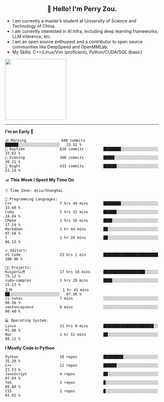 <h2 align="center">👋 Hello! I'm Perry Zou.</h2>

- I am currently a master’s student at University of Science and Technology of China.
- I am currently interested in AI Infra, including deep learning frameworks, LLM inference, etc.
- I am an open source enthusiast and a contributor to open source communities like DeepSpeed and OpenMMLab.
- My Skills: C++/Linux/Vim (proficient), Python/CUDA/SQL (basic)

<img height=200 align="center" src="https://github-readme-stats.vercel.app/api?username=zonepg" />

-------

<!--START_SECTION:waka-->
**I'm an Early 🐤** 

```text
🌞 Morning                440 commits         ██████░░░░░░░░░░░░░░░░░░░   23.52 % 
🌆 Daytime                618 commits         ████████░░░░░░░░░░░░░░░░░   33.03 % 
🌃 Evening                380 commits         █████░░░░░░░░░░░░░░░░░░░░   20.31 % 
🌙 Night                  433 commits         ██████░░░░░░░░░░░░░░░░░░░   23.14 % 
```


📊 **This Week I Spent My Time On** 

```text
🕑︎ Time Zone: Asia/Shanghai

💬 Programming Languages: 
C++                      7 hrs 44 mins       ████████░░░░░░░░░░░░░░░░░   33.60 % 
Cuda                     5 hrs 32 mins       ██████░░░░░░░░░░░░░░░░░░░   24.04 % 
CMake                    3 hrs 56 mins       ████░░░░░░░░░░░░░░░░░░░░░   17.14 % 
Markdown                 1 hr 44 mins        ██░░░░░░░░░░░░░░░░░░░░░░░   07.58 % 
C                        1 hr 24 mins        ██░░░░░░░░░░░░░░░░░░░░░░░   06.13 % 

🔥 Editors: 
VS Code                  23 hrs 1 min        █████████████████████████   100.00 % 

🐱‍💻 Projects: 
KuiperLLM                17 hrs 18 mins      ███████████████████░░░░░░   75.12 % 
cuda-samples             3 hrs 29 mins       ████░░░░░░░░░░░░░░░░░░░░░   15.13 % 
工作                       1 hr 43 mins        ██░░░░░░░░░░░░░░░░░░░░░░░   07.50 % 
cs-notes                 7 mins              ░░░░░░░░░░░░░░░░░░░░░░░░░   00.56 % 
sentencepiece            6 mins              ░░░░░░░░░░░░░░░░░░░░░░░░░   00.48 % 

💻 Operating System: 
Linux                    21 hrs 9 mins       ███████████████████████░░   91.88 % 
Mac                      1 hr 52 mins        ██░░░░░░░░░░░░░░░░░░░░░░░   08.12 % 
```

**I Mostly Code in Python** 

```text
Python                   18 repos            █████████░░░░░░░░░░░░░░░░   35.29 % 
C++                      12 repos            ██████░░░░░░░░░░░░░░░░░░░   23.53 % 
JavaScript               4 repos             ██░░░░░░░░░░░░░░░░░░░░░░░   07.84 % 
TeX                      3 repos             █░░░░░░░░░░░░░░░░░░░░░░░░   05.88 % 
CSS                      2 repos             █░░░░░░░░░░░░░░░░░░░░░░░░   03.92 % 
```




<!--END_SECTION:waka-->
